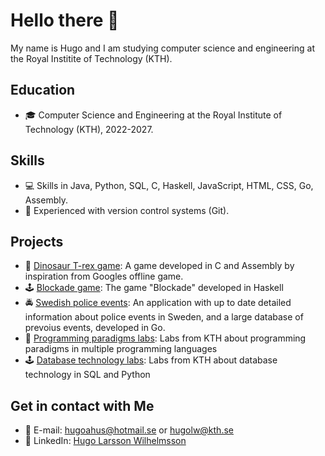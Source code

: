 # Hello there 👋

My name is Hugo and I am studying computer science and engineering at the Royal Institite of Technology (KTH).

## Education
* 🎓 Computer Science and Engineering at the Royal Institute of Technology (KTH), 2022-2027.

## Skills
* 💻 Skills in Java, Python, SQL, C, Haskell, JavaScript, HTML, CSS, Go, Assembly.
* 🔧 Experienced with version control systems (Git).

## Projects
* 🦖 [Dinosaur T-rex game](https://github.com/hugoahus/chipkit_pixel_game): A game developed in C and Assembly by inspiration from Googles offline game.
* 🕹️ [Blockade game](https://github.com/hugoahus/blockade): The game "Blockade" developed in Haskell
* 🚔 [Swedish police events](https://github.com/hugoahus/swedish-police-events): An application with up to date detailed information about police events in Sweden, and a large database of prevoius events, developed in Go.
* 🤖 [Programming paradigms labs](https://github.com/hugoahus/programming_paradigms): Labs from KTH about programming paradigms in multiple programming languages
* 🕹️ [Database technology labs](https://github.com/hugoahus/database_technology_labs): Labs from KTH about database technology in SQL and Python

## Get in contact with Me

* 📧 E-mail: hugoahus@hotmail.se or hugolw@kth.se
* 👷 LinkedIn: [Hugo Larsson Wilhelmsson](https://www.linkedin.com/in/hugo-larsson-wilhelmsson-172273174/)
